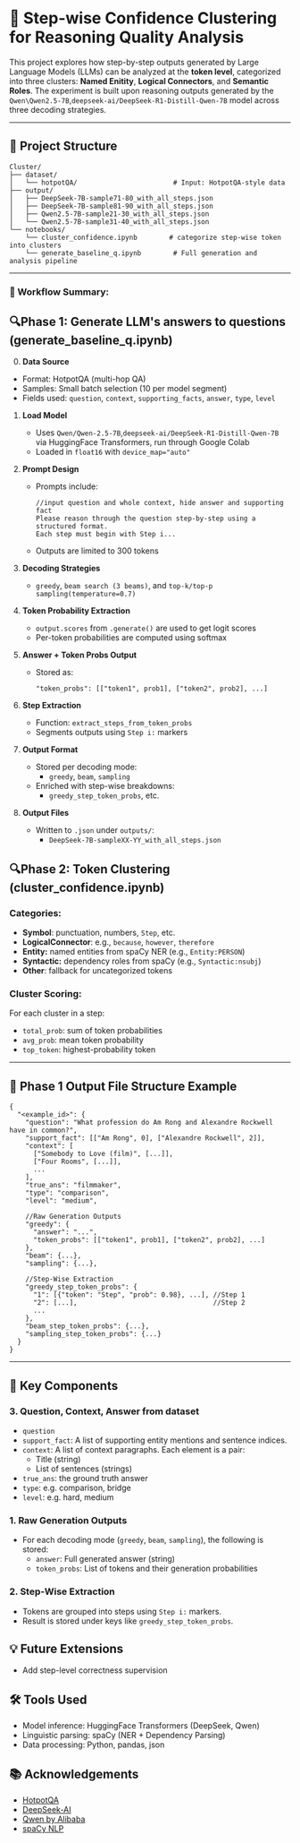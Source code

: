 
# 🧠 Step-wise Confidence Clustering for Reasoning Quality Analysis

This project explores how step-by-step outputs generated by Large Language Models (LLMs) can be analyzed at the **token level**, categorized into three clusters: **Named Enitity**, **Logical Connectors**, and **Semantic Roles**. The experiment is built upon reasoning outputs generated by the `Qwen\Qwen2.5-7B`,`deepseek-ai/DeepSeek-R1-Distill-Qwen-7B` model across three decoding strategies.

---

## 📁 Project Structure

```
Cluster/
├── dataset/
│   └── hotpotQA/                        # Input: HotpotQA-style data
├── output/
│   ├── DeepSeek-7B-sample71-80_with_all_steps.json
│   ├── DeepSeek-7B-sample81-90_with_all_steps.json
│   ├── Qwen2.5-7B-sample21-30_with_all_steps.json
│   └── Qwen2.5-7B-sample31-40_with_all_steps.json
└── notebooks/
    └── cluster_confidence.ipynb        # categorize step-wise token into clusters
    └── generate_baseline_q.ipynb        # Full generation and analysis pipeline
```

---
### 🔄 Workflow Summary:

## 🔍Phase 1: Generate LLM's answers to questions (generate_baseline_q.ipynb)

0. **Data Source**  
  - Format: HotpotQA (multi-hop QA)
  - Samples: Small batch selection (10 per model segment)
  - Fields used: `question`, `context`, `supporting_facts`, `answer`, `type`, `level`

1. **Load Model**  
   - Uses `Qwen/Qwen-2.5-7B`,`deepseek-ai/DeepSeek-R1-Distill-Qwen-7B` via HuggingFace Transformers, run through Google Colab
   - Loaded in `float16` with `device_map="auto"`

2. **Prompt Design**  
   - Prompts include:  
     ```
     //input question and whole context, hide answer and supporting fact
     Please reason through the question step-by-step using a structured format.
     Each step must begin with Step i...
     ```
   - Outputs are limited to 300 tokens

3. **Decoding Strategies**  
   - `greedy`, `beam search (3 beams)`, and `top-k/top-p sampling(temperature=0.7)`

4. **Token Probability Extraction**  
   - `output.scores` from `.generate()` are used to get logit scores
   - Per-token probabilities are computed using softmax

5. **Answer + Token Probs Output**  
   - Stored as:
     ```jsonc
     "token_probs": [["token1", prob1], ["token2", prob2], ...]
     ```

6. **Step Extraction**  
   - Function: `extract_steps_from_token_probs`
   - Segments outputs using `Step i:` markers

7. **Output Format**  
   - Stored per decoding mode:
     - `greedy`, `beam`, `sampling`
   - Enriched with step-wise breakdowns:
     - `greedy_step_token_probs`, etc.

8. **Output Files**  
   - Written to `.json` under `outputs/`:
     - `DeepSeek-7B-sampleXX-YY_with_all_steps.json`

## 🔍Phase 2: Token Clustering (cluster_confidence.ipynb)

### Categories:
- **Symbol**: punctuation, numbers, `Step`, etc.
- **LogicalConnector**: e.g., `because`, `however`, `therefore`
- **Entity:** named entities from spaCy NER (e.g., `Entity:PERSON`)
- **Syntactic:** dependency roles from spaCy (e.g., `Syntactic:nsubj`)
- **Other**: fallback for uncategorized tokens

### Cluster Scoring:
For each cluster in a step:
- `total_prob`: sum of token probabilities
- `avg_prob`: mean token probability
- `top_token`: highest-probability token

---


## 📁 Phase 1 Output File Structure Example

```jsonc
{
  "<example_id>": {
    "question": "What profession do Am Rong and Alexandre Rockwell have in common?",
    "support_fact": [["Am Rong", 0], ["Alexandre Rockwell", 2]],
    "context": [
      ["Somebody to Love (film)", [...]],
      ["Four Rooms", [...]],
      ...
    ],
    "true_ans": "filmmaker",
    "type": "comparison",
    "level": "medium",

    //Raw Generation Outputs
    "greedy": {
      "answer": "...",
      "token_probs": [["token1", prob1], ["token2", prob2], ...]
    },
    "beam": {...},
    "sampling": {...},

    //Step-Wise Extraction
    "greedy_step_token_probs": {
      "1": [{"token": "Step", "prob": 0.98}, ...], //Step 1
      "2": [...],                                  //Step 2
      ...
    },
    "beam_step_token_probs": {...},
    "sampling_step_token_probs": {...}
  }
}
```

---
## 🧪 Key Components

### 3. **Question, Context, Answer from dataset**
- `question`
- `support_fact`: A list of supporting entity mentions and sentence indices.
- `context`: A list of context paragraphs. Each element is a pair:
  - Title (string)
  - List of sentences (strings)
- `true_ans`: the ground truth answer
- `type`: e.g. comparison, bridge
- `level`: e.g. hard, medium
  
### 1. **Raw Generation Outputs**
- For each decoding mode (`greedy`, `beam`, `sampling`), the following is stored:
  - `answer`: Full generated answer (string)
  - `token_probs`: List of tokens and their generation probabilities

### 2. **Step-Wise Extraction**
- Tokens are grouped into steps using `Step i:` markers.
- Result is stored under keys like `greedy_step_token_probs`.


## 💡 Future Extensions
- Add step-level correctness supervision


## 🛠 Tools Used

- Model inference: HuggingFace Transformers (DeepSeek, Qwen)
- Linguistic parsing: spaCy (NER + Dependency Parsing)
- Data processing: Python, pandas, json

## 📚 Acknowledgements

- [HotpotQA](https://hotpotqa.github.io)
- [DeepSeek-AI](https://huggingface.co/deepseek-ai)
- [Qwen by Alibaba](https://huggingface.co/Qwen)
- [spaCy NLP](https://spacy.io/)




